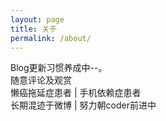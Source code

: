 ```yaml
---
layout: page
title: 关于
permalink: /about/
---
```


Blog更新习惯养成中--。  
随意评论及观赏  
懒癌拖延症患者 | 手机依赖症患者  
长期混迹于微博 | 努力朝coder前进中